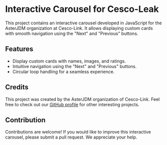 # Interactive Carousel for Cesco-Leak

This project contains an interactive carousel developed in JavaScript for the AsterJDM organization at Cesco-Link. It allows displaying custom cards with smooth navigation using the "Next" and "Previous" buttons.

## Features

- Display custom cards with names, images, and ratings.
- Intuitive navigation using the "Next" and "Previous" buttons.
- Circular loop handling for a seamless experience.

## Credits

This project was created by the AsterJDM organization of Cesco-Link. Feel free to check out our [GitHub profile](https://github.com/AsterJDM/Cesco-Leak) for other interesting projects.

## Contribution

Contributions are welcome! If you would like to improve this interactive carousel, please submit a pull request. We appreciate your help.
